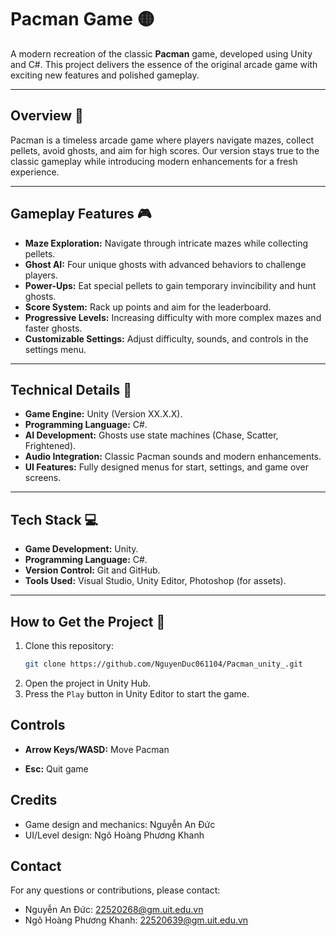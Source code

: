 # Pacman Game 🟡

A modern recreation of the classic **Pacman** game, developed using Unity and C#. This project delivers the essence of the original arcade game with exciting new features and polished gameplay.

---

## Overview 🌟
Pacman is a timeless arcade game where players navigate mazes, collect pellets, avoid ghosts, and aim for high scores. Our version stays true to the classic gameplay while introducing modern enhancements for a fresh experience.

---

## Gameplay Features 🎮
- **Maze Exploration:** Navigate through intricate mazes while collecting pellets.  
- **Ghost AI:** Four unique ghosts with advanced behaviors to challenge players.  
- **Power-Ups:** Eat special pellets to gain temporary invincibility and hunt ghosts.  
- **Score System:** Rack up points and aim for the leaderboard.  
- **Progressive Levels:** Increasing difficulty with more complex mazes and faster ghosts.  
- **Customizable Settings:** Adjust difficulty, sounds, and controls in the settings menu.

---

## Technical Details 🔧
- **Game Engine:** Unity (Version XX.X.X).  
- **Programming Language:** C#.  
- **AI Development:** Ghosts use state machines (Chase, Scatter, Frightened).  
- **Audio Integration:** Classic Pacman sounds and modern enhancements.  
- **UI Features:** Fully designed menus for start, settings, and game over screens.  

---

## Tech Stack 💻
- **Game Development:** Unity.  
- **Programming Language:** C#.  
- **Version Control:** Git and GitHub.  
- **Tools Used:** Visual Studio, Unity Editor, Photoshop (for assets).  

---

## How to Get the Project 🎲
1. Clone this repository:
   ```bash
   git clone https://github.com/NguyenDuc061104/Pacman_unity_.git
   ```
2. Open the project in Unity Hub.
3. Press the `Play` button in Unity Editor to start the game.

## Controls
- **Arrow Keys/WASD:** Move Pacman

- **Esc:** Quit game

## Credits
- Game design and mechanics: Nguyễn An Đức
- UI/Level design: Ngô Hoàng Phương Khanh

## Contact
For any questions or contributions, please contact:
- Nguyễn An Đức: 22520268@gm.uit.edu.vn
- Ngô Hoàng Phương Khanh: 22520639@gm.uit.edu.vn
